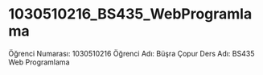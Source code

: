 # 1030510216_BS435_WebProgramlama
Öğrenci Numarası: 1030510216
Öğrenci Adı: Büşra Çopur
Ders Adı: BS435 Web Programlama
